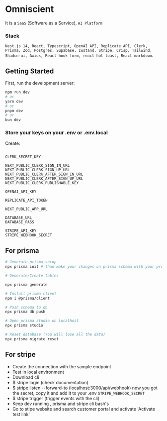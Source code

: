 # Omniscient

It is a `SaaS` (Software as a Service), `AI Platform`

### Stack

`Nest.js 14, React, Typescript, OpenAI API, Replicate API, Clerk, Prisma, Zod, Postgres, Supabase, zustand, Stripe, Crisp, Tailwind, Shadcn-ui, Axios, React hook form, react hot toast, React markdown`.

## Getting Started

First, run the development server:

```bash
npm run dev
# or
yarn dev
# or
pnpm dev
# or
bun dev
```

### Store your keys on your .env or .env.local

Create:

```

CLERK_SECRET_KEY

NEXT_PUBLIC_CLERK_SIGN_IN_URL
NEXT_PUBLIC_CLERK_SIGN_UP_URL
NEXT_PUBLIC_CLERK_AFTER_SIGN_IN_URL
NEXT_PUBLIC_CLERK_AFTER_SIGN_UP_URL
NEXT_PUBLIC_CLERK_PUBLISHABLE_KEY

OPENAI_API_KEY

REPLICATE_API_TOKEN

NEXT_PUBLIC_APP_URL

DATABASE_URL
DATABASE_PASS

STRIPE_API_KEY
STRIPE_WEBHOOK_SECRET

```

## For prisma

```bash
# Generate prisma setup
npx prisma init # than make your changes on prisma schema with your provider and connection string

# Generate/Create tables

npx prisma generate

# Install prisma client
npm i @prisma/client

# Push schema to db
npx prisma db push

# Open prisma studio on localhost
npx prisma studio

# Reset database (You will lose all the data)
npx prisma migrate reset
```

## For stripe

- Create the connection with the sample endpoint
- Test in local environment
- Download cli
- $ stripe login (check documentation)
- $ stripe listen --forward-to (localhost:3000/api/webhook)
  now you got the secret, copy it and add it to your .env `STRIPE_WEBHOOK_SECRET`
- $ stripe trigger (trigger events with the cli)
- Keep dev running , prisma and stripe cli bash's
- Go to stipe website and search customer portal and activate 'Activate test link'

